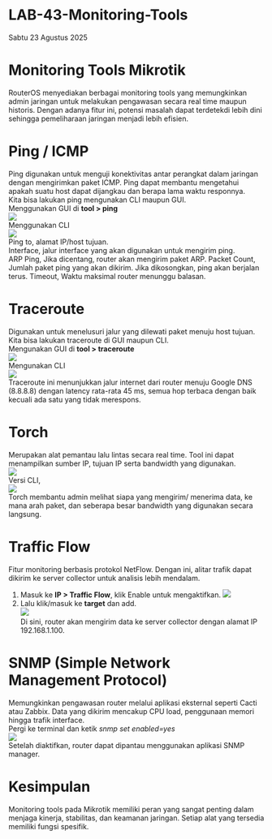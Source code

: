 # LAB-43-Monitoring-Tools
Sabtu 23 Agustus 2025  
  
# Monitoring Tools Mikrotik
  RouterOS menyediakan berbagai monitoring tools yang memungkinkan admin jaringan untuk melakukan pengawasan secara real time maupun historis. Dengan adanya fitur ini, potensi masalah dapat terdetekdi lebih dini sehingga pemeliharaan jaringan menjadi lebih efisien.  
  
# Ping / ICMP  
  Ping digunakan untuk menguji konektivitas antar perangkat dalam jaringan dengan mengirimkan paket ICMP. Ping dapat membantu mengetahui apakah suatu host dapat dijangkau dan berapa lama waktu responnya.  
  Kita bisa lakukan ping mengunakan CLI maupun GUI.  
     Menggunakan GUI di **tool > ping**  
     ![](IMAGES/pinggui.png)  
     Menggunakan CLI  
     ![](IMAGES/pingcli.png)  
    Ping to, alamat IP/host tujuan.  
    Interface, jalur interface yang akan digunakan untuk mengirim ping.  
    ARP Ping, Jika dicentang, router akan mengirim paket ARP.
    Packet Count, Jumlah paket ping yang akan dikirim. Jika dikosongkan, ping akan berjalan terus.
    Timeout, Waktu maksimal router menunggu balasan.  
      
# Traceroute
  Digunakan untuk menelusuri jalur yang dilewati paket menuju host tujuan.  
  Kita bisa lakukan traceroute di GUI maupun CLI.  
      Mengunakan GUI di **tool > traceroute**  
     ![](IMAGEStrcrtgui.png/)  
      Mengunakan CLI  
     ![](IMAGES/trcrtcli.png)  
     Traceroute ini menunjukkan jalur internet dari router menuju Google DNS (8.8.8.8) dengan latency rata-rata 45 ms, semua hop terbaca dengan baik kecuali ada satu yang tidak merespons.  
       
# Torch  
  Merupakan alat pemantau lalu lintas secara real time. Tool ini dapat menampilkan sumber IP, tujuan IP serta bandwidth yang digunakan.  
     ![](IMAGES/oborgui.png)  
     Versi CLI,  
     ![](IMAGES/oborcli.png)  
  Torch membantu admin melihat siapa yang mengirim/ menerima data, ke mana arah paket, dan seberapa besar bandwidth yang digunakan secara langsung.  
    
# Traffic Flow
  Fitur monitoring berbasis protokol NetFlow. Dengan ini, alitar trafik dapat dikirim ke server collector untuk analisis lebih mendalam.  
  1. Masuk ke **IP > Traffic Flow**, klik Enable untuk mengaktifkan.
     ![](IMAGES/netflow.png)  
  2. Lalu klik/masuk ke **target** dan add.  
     ![](IMAGES/flow2acc.png)  
  Di sini, router akan mengirim data ke server collector dengan alamat IP 192.168.1.100.  

# SNMP (Simple Network Management Protocol)  
  Memungkinkan pengawasan router melalui aplikasi eksternal seperti Cacti atau Zabbix. Data yang dikirim mencakup CPU load, penggunaan memori hingga trafik interface.  
  Pergi ke terminal dan ketik *snmp set enabled=yes*  
     ![](IMAGES/smp.png)  
  Setelah diaktifkan, router dapat dipantau menggunakan aplikasi SNMP manager.  

# Kesimpulan
  Monitoring tools pada Mikrotik memiliki peran yang sangat penting dalam menjaga kinerja, stabilitas, dan keamanan jaringan. Setiap alat yang tersedia memiliki fungsi spesifik.
